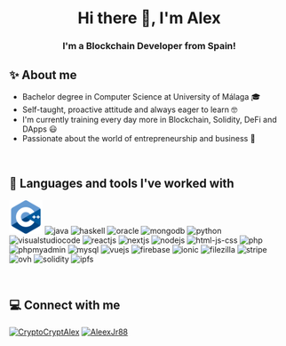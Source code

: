 <h1 align="center"> Hi there 👋, I'm Alex </h1>

<h3 align="center"> I'm a Blockchain Developer from Spain! </h3>

## ✨ About me

* Bachelor degree in Computer Science at University of Málaga 🎓
* Self-taught, proactive attitude and always eager to learn 🤓
* I'm currently training every day more in Blockchain, Solidity, DeFi and DApps 😃
* Passionate about the world of entrepreneurship and business 💼

<br>

## 🚀 Languages and tools I've worked with

<p align="left"> 
<img src="https://raw.githubusercontent.com/devicons/devicon/master/icons/cplusplus/cplusplus-original.svg" alt="cplusplus" width="60" height="60"/> 
<img src="https://logospng.org/download/java/logo-java-2048.png" alt="java" width="60" height="60"/> 
<img src="https://chrisconlan.com/wp-content/uploads/2018/06/haskell_logo_2.png" alt="haskell" width="60" height="60"/> 
<img src="https://logos-world.net/wp-content/uploads/2020/09/Oracle-Symbol.png" alt="oracle" width="60" height="60"/>
<img src="https://1000marcas.net/wp-content/uploads/2021/06/MongoDB-Logo.png" alt="mongodb" width="60" height="60"/> 
<img src="https://www.devacademy.es/wp-content/uploads/2018/10/python-logo-1024x1024.png" alt="python" width="60" height="60"/> 
<img src="http://wikiti.com.br/wp-content/uploads/2020/04/visual-studio-code-logo.png" alt="visualstudiocode" width="60" height="60"/> 
<img src="https://download.logo.wine/logo/React_(web_framework)/React_(web_framework)-Logo.wine.png" alt="reactjs" width="60" height="60"/> 
<img src="https://seeklogo.com/images/N/next-js-logo-7929BCD36F-seeklogo.com.png" alt="nextjs" width="60" height="60"/> 
<img src="https://download.logo.wine/logo/Node.js/Node.js-Logo.wine.png" alt="nodejs" width="60" height="60"/>
<img src="https://icon-library.com/images/html5-icon-png/html5-icon-png-1.jpg" alt="html-js-css" width="100" height="60"/>
<img src="https://logos-download.com/wp-content/uploads/2016/09/PHP_logo.png" alt="php" width="60" height="60"/> 
<img src="https://logonoid.com/images/phpmyadmin-logo.png" alt="phpmyadmin" width="60" height="60"/> 
<img src="https://logodownload.org/wp-content/uploads/2016/10/mysql-logo.png" alt="mysql" width="60" height="60"/> 
<img src="https://download.logo.wine/logo/Vue.js/Vue.js-Logo.wine.png" alt="vuejs" width="60" height="60"/> 
<img src="https://4.bp.blogspot.com/-Fxo_qnGJBj0/WRoDPNdlEII/AAAAAAAABF0/1mSHmv5gleQaCsHKEDgTB3DbNghjCXvZACLcB/s1600/logo_firebase_1920px_clr.png" alt="firebase" width="80" height="60"/> 
<img src="https://makeable.dk/wp-content/uploads/2020/09/logo_ionic-1024x1024.png" alt="ionic" width="60" height="60"/> 
<img src="https://logodownload.org/wp-content/uploads/2017/10/filezilla-logo-2.png" alt="filezilla" width="60" height="60"/> 
<img src="https://logodownload.org/wp-content/uploads/2017/06/stripe-logo.png" alt="stripe" width="60" height="60"/>
<img src="https://download.logo.wine/logo/OVH/OVH-Logo.wine.png" alt="ovh" width="60" height="60"/>
<img src="https://www.blockchainacademy.asia/wp-content/uploads/2019/04/solidity-188x300.png" alt="solidity" width="60" height="60"/>
<img src="https://definicionesde.org/wp-content/uploads/2020/07/Ipfs-logo-1024-ice-text-700x700.png" alt="ipfs" width="60" height="60"/> 

  
</p>

<br>

## 💻 Connect with me

<p align="left">
<a href="https://twitter.com/CryptoCryptAlex" target="blank"><img align="center" src="https://raw.githubusercontent.com/rahuldkjain/github-profile-readme-generator/master/src/images/icons/Social/twitter.svg" alt="CryptoCryptAlex" height="30" width="40" /></a>
<a href="https://www.linkedin.com/in/alejandro-mart%C3%ADn-moreno-9128b417b/" target="blank"><img align="center" src="https://raw.githubusercontent.com/rahuldkjain/github-profile-readme-generator/master/src/images/icons/Social/linked-in-alt.svg" alt="AleexJr88" height="30" width="40" /></a>
</p>
<br>
